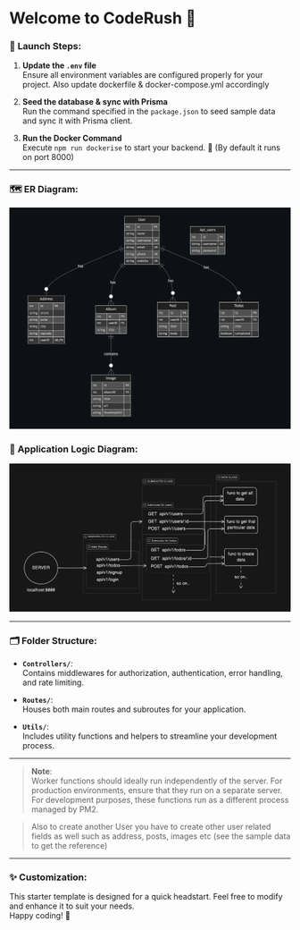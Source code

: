 
# Welcome to **CodeRush** 🚀

### 🚀 **Launch Steps**:

1. **Update the `.env` file**  
   Ensure all environment variables are configured properly for your project. Also update dockerfile & docker-compose.yml accordingly

2. **Seed the database & sync with Prisma**  
   Run the command specified in the `package.json` to seed sample data and sync it with Prisma client.

3. **Run the Docker Command**  
   Execute `npm run dockerise` to start your backend. 🙌 (By default it runs on port 8000)

---

### 🗺️ **ER Diagram**:

![ER Diagram](./public/ER.png)

### 🔄 **Application Logic Diagram**:

![Logic](./public/Logic.png)

---

### 🗂️ **Folder Structure**:

- **`Controllers/`**:  
  Contains middlewares for authorization, authentication, error handling, and rate limiting.

- **`Routes/`**:  
  Houses both main routes and subroutes for your application.

- **`Utils/`**:  
  Includes utility functions and helpers to streamline your development process.

---

> **Note**:  
> Worker functions should ideally run independently of the server. For production environments, ensure that they run on a separate server. For development purposes, these functions run as a different process managed by PM2.

> Also to create another User you have to create other user related fields as well such as address, posts, images etc (see the sample data to get the reference)

---

### ✨ **Customization**:

This starter template is designed for a quick headstart. Feel free to modify and enhance it to suit your needs.  
Happy coding! 🚀